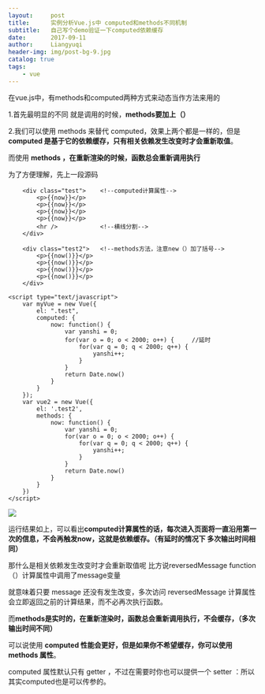```yaml
---
layout:     post
title:      实例分析Vue.js中 computed和methods不同机制
subtitle:   自己写个demo验证一下computed依赖缓存
date:       2017-09-11
author:     Liangyuqi
header-img: img/post-bg-9.jpg
catalog: true
tags:
    - vue
---
```


在vue.js中，有methods和computed两种方式来动态当作方法来用的

1.首先最明显的不同 就是调用的时候，**methods要加上（）**

2.我们可以使用 methods 来替代 computed，效果上两个都是一样的，但是 **computed 是基于它的依赖缓存，只有相关依赖发生改变时才会重新取值**。

而使用 **methods ，在重新渲染的时候，函数总会重新调用执行**

为了方便理解，先上一段源码

        <div class="test">    <!--computed计算属性-->
            <p>{{now}}</p>
            <p>{{now}}</p>
            <p>{{now}}</p>
            <p>{{now}}</p>
            <hr />            <!--横线分割-->
	    </div>

	    <div class="test2">   <!--methods方法，注意new（）加了括号-->
	        <p>{{now()}}</p>
	        <p>{{now()}}</p>
	        <p>{{now()}}</p>
	        <p>{{now()}}</p>
	    </div>

    <script type="text/javascript">
        var myVue = new Vue({
            el: ".test",
            computed: {
                now: function() {
                    var yanshi = 0;
                    for(var o = 0; o < 2000; o++) {     //延时
                        for(var q = 0; q < 2000; q++) {
                            yanshi++;
                        }
                    }
                    return Date.now()
                }
            }
        });
        var vue2 = new Vue({
            el: '.test2',
            methods: {
                now: function() {
                    var yanshi = 0;
                    for(var o = 0; o < 2000; o++) {
                        for(var q = 0; q < 2000; q++) {
                            yanshi++;
                        }
                    }
                    return Date.now()
                }
            }
        })
    </script>
![](http://photo.lustforlife.cn/21.png)

运行结果如上，可以看出**computed计算属性的话，每次进入页面将一直沿用第一次的信息，不会再触发now，这就是依赖缓存。（有延时的情况下 多次输出时间相同）**

那什么是相关依赖发生改变时才会重新取值呢 比方说reversedMessage function（）计算属性中调用了message变量

就意味着只要 message 还没有发生改变，多次访问 reversedMessage 计算属性会立即返回之前的计算结果，而不必再次执行函数。

而**methods是实时的，在重新渲染时，函数总会重新调用执行，不会缓存，（多次输出时间不同）** 

可以说使用 **computed 性能会更好，但是如果你不希望缓存，你可以使用 methods 属性**。

computed 属性默认只有 getter ，不过在需要时你也可以提供一个 setter ：所以其实computed也是可以传参的。